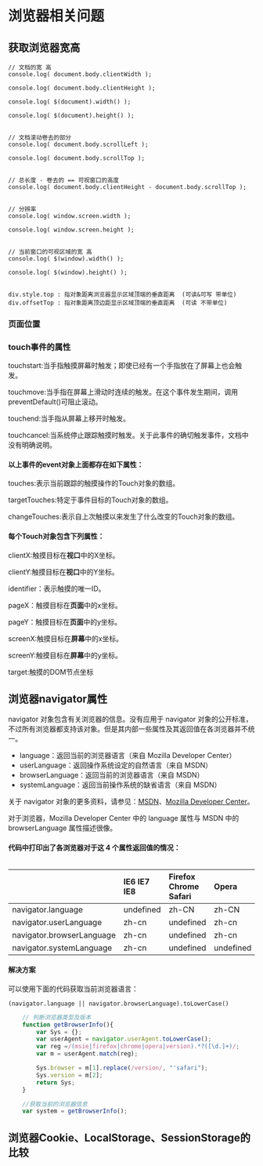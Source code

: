 # 浏览器相关问题

## 获取浏览器宽高

```text
// 文档的宽 高
console.log( document.body.clientWidth );

console.log( document.body.clientHeight );

console.log( $(document).width() );

console.log( $(document).height() );


// 文档滚动卷去的部分
console.log( document.body.scrollLeft );

console.log( document.body.scrollTop );


// 总长度 - 卷去的 == 可视窗口的高度
console.log( document.body.clientHeight - document.body.scrollTop );


// 分辨率
console.log( window.screen.width );

console.log( window.screen.height );


// 当前窗口的可视区域的宽 高
console.log( $(window).width() );

console.log( $(window).height() );


div.style.top : 指对象距离浏览器显示区域顶端的垂直距离  (可读&可写 带单位)
div.offsetTop : 指对象距离顶边距显示区域顶端的垂直距离  (可读 不带单位)
```

### 页面位置 <a id="&#x9875;&#x9762;&#x4F4D;&#x7F6E;"></a>

### touch事件的属性 <a id="touch&#x4E8B;&#x4EF6;&#x7684;&#x5C5E;&#x6027;"></a>

touchstart:当手指触摸屏幕时触发；即使已经有一个手指放在了屏幕上也会触发。

touchmove:当手指在屏幕上滑动时连续的触发。在这个事件发生期间，调用preventDefault\(\)可阻止滚动。

touchend:当手指从屏幕上移开时触发。

touchcancel:当系统停止跟踪触摸时触发。关于此事件的确切触发事件，文档中没有明确说明。

#### 以上事件的event对象上面都存在如下属性： <a id="&#x4EE5;&#x4E0A;&#x4E8B;&#x4EF6;&#x7684;event&#x5BF9;&#x8C61;&#x4E0A;&#x9762;&#x90FD;&#x5B58;&#x5728;&#x5982;&#x4E0B;&#x5C5E;&#x6027;"></a>

touches:表示当前跟踪的触摸操作的Touch对象的数组。

targetTouches:特定于事件目标的Touch对象的数组。

changeTouches:表示自上次触摸以来发生了什么改变的Touch对象的数组。

#### 每个Touch对象包含下列属性： <a id="&#x6BCF;&#x4E2A;touch&#x5BF9;&#x8C61;&#x5305;&#x542B;&#x4E0B;&#x5217;&#x5C5E;&#x6027;"></a>

clientX:触摸目标在**视口**中的X坐标。

clientY:触摸目标在**视口**中的Y坐标。

identifier：表示触摸的唯一ID。

pageX：触摸目标在**页面**中的x坐标。

pageY：触摸目标在**页面**中的y坐标。

screenX:触摸目标在**屏幕**中的x坐标。

screenY:触摸目标在**屏幕**中的y坐标。

target:触摸的DOM节点坐标

## 浏览器navigator属性

navigator 对象包含有关浏览器的信息。没有应用于 navigator 对象的公开标准，不过所有浏览器都支持该对象。但是其内部一些属性及其返回值在各浏览器并不统一。

* language：返回当前的浏览器语言（来自 Mozilla Developer Center）
* userLanguage：返回操作系统设定的自然语言（来自 MSDN）
* browserLanguage：返回当前的浏览器语言（来自 MSDN）
* systemLanguage：返回当前操作系统的缺省语言（来自 MSDN）

关于 navigator 对象的更多资料，请参见：[MSDN](http://msdn.microsoft.com/en-us/library/ms535867%28VS.85%29.aspx)、[Mozilla Developer Center](https://developer.mozilla.org/en/DOM/window.navigator)。

对于浏览器，Mozilla Developer Center 中的 language 属性与 MSDN 中的 browserLanguage 属性描述很像。

#### 代码中打印出了各浏览器对于这 4 个属性返回值的情况：

|  |
| :--- |


|  | IE6 IE7 IE8 | Firefox Chrome Safari | Opera |
| :--- | :--- | :--- | :--- |
| navigator.language | undefined | zh-CN | zh-CN |
| navigator.userLanguage | zh-cn | undefined | zh-cn |
| navigator.browserLanguage | zh-cn | undefined | zh-cn |
| navigator.systemLanguage | zh-cn | undefined | undefined |

#### 解决方案

可以使用下面的代码获取当前浏览器语言：

```text
(navigator.language || navigator.browserLanguage).toLowerCase()
```

```javascript
    // 判断浏览器类型及版本
    function getBrowserInfo(){
        var Sys = {};
        var userAgent = navigator.userAgent.toLowerCase();
        var reg =/(msie|firefox|chrome|opera|version).*?([\d.]+)/;
        var m = userAgent.match(reg);

        Sys.browser = m[1].replace(/version/, "'safari");
        Sys.version = m[2];
        return Sys;
    }

    //获取当前的浏览器信息
    var system = getBrowserInfo();
```

## 浏览器Cookie、LocalStorage、SessionStorage的比较

